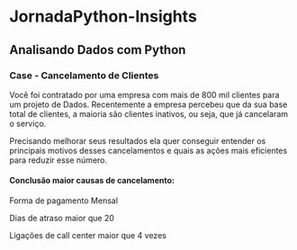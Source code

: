 # JornadaPython-Insights

## Analisando Dados com Python

### Case - Cancelamento de Clientes

Você foi contratado por uma empresa com mais de 800 mil clientes para um projeto de Dados.
Recentemente a empresa percebeu que da sua base total de clientes, a maioria são clientes inativos,
ou seja, que já cancelaram o serviço.

Precisando melhorar seus resultados ela quer conseguir entender os principais motivos desses cancelamentos e
quais as ações mais eficientes para reduzir esse número.

#### Conclusão maior causas de cancelamento:

Forma de pagamento Mensal

Dias de atraso maior que 20

Ligações de call center maior que 4 vezes
